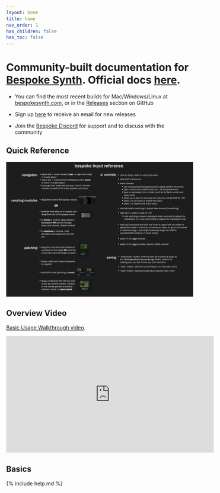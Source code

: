 ```yaml
---
layout: home
title: home
nav_order: 1
has_children: false
has_toc: false
---
```


# Community-built documentation for [Bespoke Synth](https://www.bespokesynth.com/). Official docs [here](https://www.bespokesynth.com/docs/).

- You can find the most recent builds for Mac/Windows/Linux at [bespokesynth.com](https://www.bespokesynth.com/), or in the [Releases](https://github.com/BespokeSynth/BespokeSynth/releases) section on GitHub

- Sign up [here](http://bespokesynth.substack.com/) to receive an email for new releases

- Join the [Bespoke Discord](https://discord.gg/YdTMkvvpZZ) for support and to discuss with the community

## Quick Reference

<a href="assets/images/bespoke_quick_reference.png"><img src="assets/images/bespoke_quick_reference.png"></a>

## Overview Video

[Basic Usage Walkthrough video](https://www.youtube.com/watch?v=SYBc8X2IxqM).

<iframe width="560" height="315" src="https://www.youtube-nocookie.com/embed/SYBc8X2IxqM?rel=0" frameborder="0" allowfullscreen></iframe>

## Basics

{% include help.md %}
